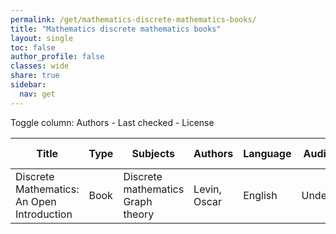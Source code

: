 ```yaml
---
permalink: /get/mathematics-discrete-mathematics-books/
title: "Mathematics discrete mathematics books"
layout: single
toc: false
author_profile: false
classes: wide
share: true
sidebar:
  nav: get
---
```


<div class="table_cols_toggles">
Toggle column: <a class="toggle-vis" data-column="3">Authors</a> - <a class="toggle-vis" data-column="8">Last checked</a> - <a class="toggle-vis" data-column="9">License</a>
</div><table class="display">
<thead>
<tr>
    <th>Title</th>
    <th>Type</th>
    <th>Subjects</th>
    <th>Authors</th>
    <th>Language</th>
    <th>Audience</th>
    <th>Reviews</th>
    <th>URLs</th>
    <th>Last checked</th>
    <th>License</th>
</tr>
</thead>
<tbody>
<tr>
    <td>Discrete Mathematics: An Open Introduction</td>
    <td>Book</td>
    <td>Discrete mathematics
Graph theory</td>
    <td>Levin, Oscar</td>
    <td>English</td>
    <td>Undergrad</td>
    <td></td>
    <td><a href="https://discrete.openmathbooks.org/pdfs/dmoi3-tablet.pdf" target="_blank" class="btn btn--primary">PDF</a><br><a href="https://discrete.openmathbooks.org/dmoi3/dmoi.html" target="_blank" class="btn btn--primary">HTML</a><br><a href="https://discrete.openmathbooks.org/dmoi3.html" target="_blank" class="btn btn--info">Site</a></td>
    <td>2023-11-11</td>
    <td>CC BY-SA 4.0 DEED</td>
</tr>
<tfoot>
<tr>
    <td></td>
    <td></td>
    <td></td>
    <td></td>
    <td></td>
    <td></td>
    <td></td>
    <td></td>
    <td></td>
    <td></td>
</tr>
</tfoot>
</table>
